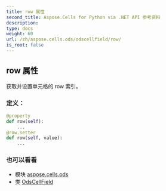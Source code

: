```yaml
---
title: row 属性
second_title: Aspose.Cells for Python via .NET API 参考资料
description:
type: docs
weight: 60
url: /zh/aspose.cells.ods/odscellfield/row/
is_root: false
---
```

## row 属性

获取并设置单元格的 row 索引。
### 定义：
```python
@property
def row(self):
    ...
@row.setter
def row(self, value):
    ...
```

### 也可以看看
* 模块 [aspose.cells.ods](../../)
* 类 [OdsCellField](/cells/python-net/zh/aspose.cells.ods/odscellfield)
